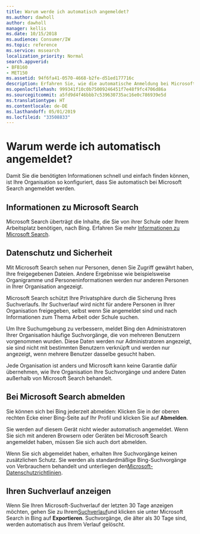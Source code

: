 ```yaml
---
title: Warum werde ich automatisch angemeldet?
ms.author: dawholl
author: dawholl
manager: kellis
ms.date: 10/15/2018
ms.audience: Consumer/IW
ms.topic: reference
ms.service: mssearch
localization_priority: Normal
search.appverid:
- BFB160
- MET150
ms.assetid: 94f6fa41-0570-4668-b2fe-d51ed177716c
description: Erfahren Sie, wie die automatische Anmeldung bei Microsoft Search Ihnen dabei hilft, Arbeitsergebnisse schnell und einfach zu finden
ms.openlocfilehash: 999341f10c0b75009246451f7e48f9fc4706d86a
ms.sourcegitcommit: a5fd9d4f46bbb7c539630735ac16e0c786939e5d
ms.translationtype: HT
ms.contentlocale: de-DE
ms.lasthandoff: 05/01/2019
ms.locfileid: "33508833"
---
```

# <a name="why-am-i-automatically-signed-in"></a>Warum werde ich automatisch angemeldet?

Damit Sie die benötigten Informationen schnell und einfach finden können, ist Ihre Organisation so konfiguriert, dass Sie automatisch bei Microsoft Search angemeldet werden.
  
## <a name="about-microsoft-search"></a>Informationen zu Microsoft Search

Microsoft Search überträgt die Inhalte, die Sie von ihrer Schule oder Ihrem Arbeitsplatz benötigen, nach Bing. Erfahren Sie mehr [Informationen zu Microsoft Search](about-microsoft-search.md).
  
## <a name="privacy-and-security"></a>Datenschutz und Sicherheit

Mit Microsoft Search sehen nur Personen, denen Sie Zugriff gewährt haben, Ihre freigegebenen Dateien. Andere Ergebnisse wie beispielsweise Organigramme und Personeninformationen werden nur anderen Personen in Ihrer Organisation angezeigt.
  
Microsoft Search schützt Ihre Privatsphäre durch die Sicherung Ihres Suchverlaufs. Ihr Suchverlauf wird nicht für andere Personen in Ihrer Organisation freigegeben, selbst wenn Sie angemeldet sind und nach Informationen zum Thema Arbeit oder Schule suchen.
  
Um Ihre Suchumgebung zu verbessern, meldet Bing den Administratoren Ihrer Organisation häufige Suchvorgänge, die von mehreren Benutzern vorgenommen wurden. Diese Daten werden nur Administratoren angezeigt, sie sind nicht mit bestimmten Benutzern verknüpft und werden nur angezeigt, wenn mehrere Benutzer dasselbe gesucht haben.
  
Jede Organisation ist anders und Microsoft kann keine Garantie dafür übernehmen, wie Ihre Organisation Ihre Suchvorgänge und andere Daten außerhalb von Microsoft Search behandelt.
  
## <a name="sign-out-of-microsoft-search"></a>Bei Microsoft Search abmelden

Sie können sich bei Bing jederzeit abmelden: Klicken Sie in der oberen rechten Ecke einer Bing-Seite auf Ihr Profil und klicken Sie auf **Abmelden**.
  
Sie werden auf diesem Gerät nicht wieder automatisch angemeldet. Wenn Sie sich mit anderen Browsern oder Geräten bei Microsoft Search angemeldet haben, müssen Sie sich auch dort abmelden. 
  
Wenn Sie sich abgemeldet haben, erhalten Ihre Suchvorgänge keinen zusätzlichen Schutz. Sie werden als standardmäßige Bing-Suchvorgänge von Verbrauchern behandelt und unterliegen den[Microsoft-Datenschutzrichtlinien](https://privacy.microsoft.com/en-us/privacystatement).
  
## <a name="view-your-search-history"></a>Ihren Suchverlauf anzeigen

Wenn Sie Ihren Microsoft-Suchverlauf der letzten 30 Tage anzeigen möchten, gehen Sie zu Ihrem[Suchverlauf](https://ssl.bing.com/profile/history)und klicken sie unter Microsoft Search in Bing auf **Exportieren**. Suchvorgänge, die älter als 30 Tage sind, werden automatisch aus Ihrem Verlauf gelöscht.

  

